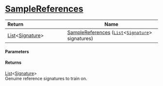 # [SampleReferences](./Sampler--SampleReferences.md)



| <span>Return&nbsp;&nbsp;&nbsp;&nbsp;&nbsp;&nbsp;&nbsp;&nbsp;&nbsp;&nbsp;&nbsp;&nbsp;&nbsp;&nbsp;&nbsp;&nbsp;&nbsp;&nbsp;&nbsp;&nbsp;&nbsp;&nbsp;&nbsp;&nbsp;&nbsp;&nbsp;&nbsp;&nbsp;&nbsp;&nbsp;</span> | Name | 
| --- | --- | 
| [List](https://docs.microsoft.com/en-us/dotnet/api/System.Collections.Generic.List-1)\<[Signature](./../Signature.md)> | [SampleReferences](./Sampler--SampleReferences.md) ([`List`](https://docs.microsoft.com/en-us/dotnet/api/System.Collections.Generic.List-1)\<[`Signature`](./../Signature.md)> signatures) | 


#### Parameters

#### Returns
[List](https://docs.microsoft.com/en-us/dotnet/api/System.Collections.Generic.List-1)\<[Signature](./../Signature.md)><br>
Genuine reference signatures to train on.